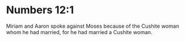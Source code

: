 # Numbers 12:1

Miriam and Aaron spoke against Moses because of the Cushite woman whom he had married, for he had married a Cushite woman.
